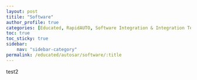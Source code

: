 ```yaml
---
layout: post
titile: "Software"
author_profile: true
categories: [Educated, RapidAUTO, Software Integration & Integration Test]
toc: true
toc_sticky: true
sidebar:
    nav: "sidebar-category"
permalink: /educated/autosar/software/:title
---
```



test2
